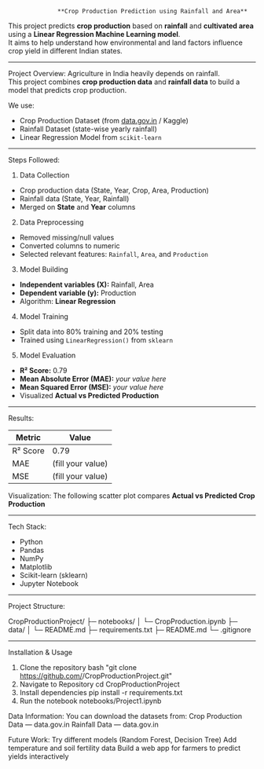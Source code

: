                   **Crop Production Prediction using Rainfall and Area**

This project predicts **crop production** based on **rainfall** and **cultivated area** using a **Linear Regression Machine Learning model**.  
It aims to help understand how environmental and land factors influence crop yield in different Indian states.

---
Project Overview:
Agriculture in India heavily depends on rainfall.  
This project combines **crop production data** and **rainfall data** to build a model that predicts crop production.  

We use:
- Crop Production Dataset (from [data.gov.in](https://data.gov.in/) / Kaggle)
- Rainfall Dataset (state-wise yearly rainfall)
- Linear Regression Model from `scikit-learn`

---
Steps Followed:
1. Data Collection
- Crop production data (State, Year, Crop, Area, Production)
- Rainfall data (State, Year, Rainfall)
- Merged on **State** and **Year** columns
2. Data Preprocessing
- Removed missing/null values
- Converted columns to numeric
- Selected relevant features: `Rainfall`, `Area`, and `Production`
3. Model Building
- **Independent variables (X):** Rainfall, Area  
- **Dependent variable (y):** Production  
- Algorithm: **Linear Regression**
4. Model Training
- Split data into 80% training and 20% testing
- Trained using `LinearRegression()` from `sklearn`
5. Model Evaluation
- **R² Score:** 0.79  
- **Mean Absolute Error (MAE):** *your value here*  
- **Mean Squared Error (MSE):** *your value here*  
- Visualized **Actual vs Predicted Production**

---
Results:

| Metric | Value |
|---------|--------|
| R² Score | 0.79 |
| MAE | (fill your value) |
| MSE | (fill your value) |

Visualization:
The following scatter plot compares **Actual vs Predicted Crop Production**


---
Tech Stack:
- Python
- Pandas
- NumPy
- Matplotlib
- Scikit-learn (sklearn)
- Jupyter Notebook

---
Project Structure:

CropProductionProject/
├─ notebooks/
│ └─ CropProduction.ipynb
├─ data/
│ └─ README.md
├─ requirements.txt
├─ README.md
└─ .gitignore


---
Installation & Usage
1. Clone the repository
bash
"git clone https://github.com/<your-username>/CropProductionProject.git" 
2. Navigate to Repository
cd CropProductionProject
3. Install dependencies
pip install -r requirements.txt
4. Run the notebook
notebooks/Project1.ipynb

Data Information:
You can download the datasets from:
Crop Production Data — data.gov.in
Rainfall Data — data.gov.in

Future Work:
Try different models (Random Forest, Decision Tree)
Add temperature and soil fertility data
Build a web app for farmers to predict yields interactively

